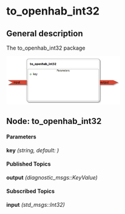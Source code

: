 to_openhab_int32
====================

General description
---------------------
The to_openhab_int32 package

<img src="./model/to_openhab_int32.png" width="300px" />

Node: to_openhab_int32
---------------------
#### Parameters
**key** *(string, default: )*
<!--- protected region key on begin -->
<!--- protected region key end -->


#### Published Topics
**output** *(diagnostic_msgs::KeyValue)*   
<!--- protected region output on begin -->
<!--- protected region output end -->


#### Subscribed Topics
**input** *(std_msgs::Int32)*   
<!--- protected region input on begin -->
<!--- protected region input end -->



